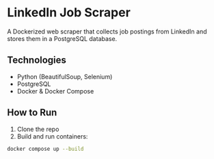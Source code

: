 # LinkedIn Job Scraper

A Dockerized web scraper that collects job postings from LinkedIn and stores them in a PostgreSQL database.

## Technologies

- Python (BeautifulSoup, Selenium)
- PostgreSQL
- Docker & Docker Compose

## How to Run

1. Clone the repo
2. Build and run containers:

```bash
docker compose up --build
